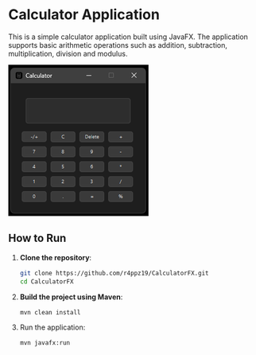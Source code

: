 # Calculator Application

This is a simple calculator application built using JavaFX. The application supports basic arithmetic operations such as addition, subtraction, multiplication, division and modulus.

![Calculator Image](src/main/resources/image/Calculator.png)


## How to Run

1. **Clone the repository**:
   ```sh
   git clone https://github.com/r4ppz19/CalculatorFX.git
   cd CalculatorFX
2. **Build the project using Maven**:
   ```sh
   mvn clean install

3. Run the application:
   ```sh
   mvn javafx:run
